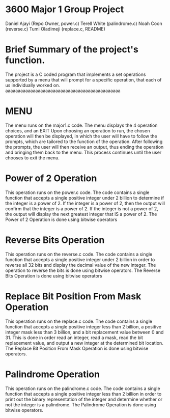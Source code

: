 # 3600 Major 1 Group Project
Daniel Ajayi (Repo Owner, power.c)
Terell White (palindrome.c)
Noah Coon (reverse.c)
Tumi Oladimeji (replace.c, README)

# Brief Summary of the project's function.
The project is a C coded program that implements a set operations supported by a menu that will prompt for a specific operation, that each of us individually worked on. aaaaaaaaaaaaaaaaaaaaaaaaaaaaaaaaaaaaaaaaaaaaaa


# MENU
The menu runs on the major1.c code.
The menu displays the 4 operation choices, and an EXIT
Upon choosing an operation to run, the chosen operation will then be displayed, in which the user will have to follow the prompts, which are tailored to the function of the operation.
After following the prompts, the user will then receive an output, thus ending the operation and bringing them back to the menu.
This process continues until the user chooses to exit the menu.

# Power of 2 Operation
This operation runs on the power.c code. 
The code contains a single function that accepts a single positive integer under 2 billion to determine if the integer is a power of 2. 
If the integer is a power of 2, then the output will confirm that the integer is a power of 2. If the integer is not a power of 2, the output will display the next greatest integer that IS a power of 2.
The Power of 2 Operation is done using bitwise operators

# Reverse Bits Operation
This operation runs on the reverse.c code. 
The code contains a single function that accepts a single positive integer under 2 billion in order to reverse all 32 bits and display the decimal value of the new integer.
The operation to reverse the bits is done using bitwise operators.
The Reverse Bits Operation is done using bitwise operators

# Replace Bit Position From Mask Operation
This operation runs on the replace.c code.
The code contains a single function that accepts a single positive integer less than 2 billion, a positive integer mask less than 3 billion, and a bit replacement value between 0 and 31.
This is done in order read an integer, read a mask, read the bit replacement value, and output a new integer at the determined bit location.
The Replace Bit Position From Mask Operation is done using bitwise operators.
# Palindrome Operation
This operation runs on the palindrome.c code.
The code contains a single function that accepts a single positive integer less than 2 billion in order to print out the binary representation of the integer and determine whether or not the integer is a palindrome.
The Palindrome Operation is done using bitwise operators.
